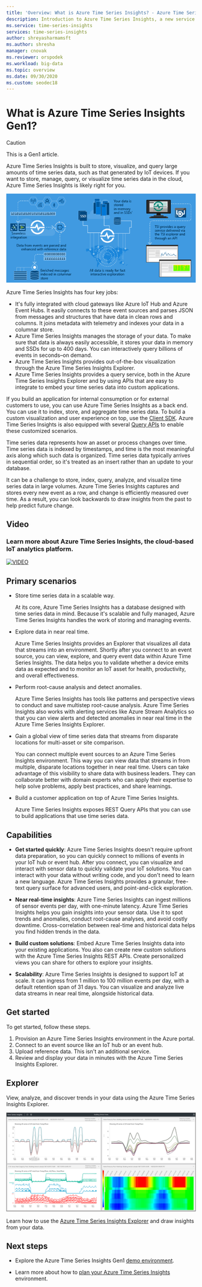 ```yaml
---
title: 'Overview: What is Azure Time Series Insights? - Azure Time Series Insights | Microsoft Docs'
description: Introduction to Azure Time Series Insights, a new service for time series data analytics and IoT solutions.
ms.service: time-series-insights
services: time-series-insights
author: shreyasharmamsft
ms.author: shresha
manager: cnovak
ms.reviewer: orspodek
ms.workload: big-data
ms.topic: overview
ms.date: 09/30/2020
ms.custom: seodec18
---
```


# What is Azure Time Series Insights Gen1?

> [!CAUTION]
> This is a Gen1 article.

Azure Time Series Insights is built to store, visualize, and query large amounts of time series data, such as that generated by IoT devices. If you want to store, manage, query, or visualize time series data in the cloud, Azure Time Series Insights is likely right for you.

[![Azure Time Series Insights flowchart](media/overview/time-series-insights-flowchart.png)](media/overview/time-series-insights-flowchart.png#lightbox)

Azure Time Series Insights has four key jobs:

- It's fully integrated with cloud gateways like Azure IoT Hub and Azure Event Hubs. It easily connects to these event sources and parses JSON from messages and structures that have data in clean rows and columns. It joins metadata with telemetry and indexes your data in a columnar store.
- Azure Time Series Insights manages the storage of your data. To make sure that data is always easily accessible, it stores your data in memory and SSDs for up to 400 days. You can interactively query billions of events in seconds–on demand.
- Azure Time Series Insights provides out-of-the-box visualization through the Azure Time Series Insights Explorer.
- Azure Time Series Insights provides a query service, both in the Azure Time Series Insights Explorer and by using APIs that are easy to integrate to embed your time series data into custom applications.

If you build an application for internal consumption or for external customers to use, you can use Azure Time Series Insights as a back end. You can use it to index, store, and aggregate time series data. To build a custom visualization and user experience on top, use the [Client SDK](https://github.com/microsoft/tsiclient/blob/master/docs/API.md). Azure Time Series Insights is also equipped with several [Query APIs](./concepts-json-flattening-escaping-rules.md) to enable these customized scenarios.

Time series data represents how an asset or process changes over time. Time series data is indexed by timestamps, and time is the most meaningful axis along which such data is organized. Time series data typically arrives in sequential order, so it's treated as an insert rather than an update to your database.

It can be a challenge to store, index, query, analyze, and visualize time series data in large volumes.
Azure Time Series Insights captures and stores every new event as a row, and change is efficiently measured over time. As a result, you can look backwards to draw insights from the past to help predict future change.

## Video

### Learn more about Azure Time Series Insights, the cloud-based IoT analytics platform.</br>

[![VIDEO](https://img.youtube.com/vi/GaARrFfjoss/0.jpg)](https://www.youtube.com/watch?v=GaARrFfjoss)

## Primary scenarios

- Store time series data in a scalable way.

   At its core, Azure Time Series Insights has a database designed with time series data in mind. Because it's scalable and fully managed, Azure Time Series Insights handles the work of storing and managing events.

- Explore data in near real time.

   Azure Time Series Insights provides an Explorer that visualizes all data that streams into an environment. Shortly after you connect to an event source, you can view, explore, and query event data within Azure Time Series Insights. The data helps you to validate whether a device emits data as expected and to monitor an IoT asset for health, productivity, and overall effectiveness.

- Perform root-cause analysis and detect anomalies.

   Azure Time Series Insights has tools like patterns and perspective views to conduct and save multistep root-cause analysis. Azure Time Series Insights also works with alerting services like Azure Stream Analytics so that you can view alerts and detected anomalies in near real time in the Azure Time Series Insights Explorer.

- Gain a global view of time series data that streams from disparate locations for multi-asset or site comparison.

   You can connect multiple event sources to an Azure Time Series Insights environment. This way you can view data that streams in from multiple, disparate locations together in near real time. Users can take advantage of this visibility to share data with business leaders. They can collaborate better with domain experts who can apply their expertise to help solve problems, apply best practices, and share learnings.

- Build a customer application on top of Azure Time Series Insights.

   Azure Time Series Insights exposes REST Query APIs that you can use to build applications that use time series data.

## Capabilities

- **Get started quickly**: Azure Time Series Insights doesn't require upfront data preparation, so you can quickly connect to millions of events in your IoT hub or event hub. After you connect, you can visualize and interact with sensor data to quickly validate your IoT solutions. You can interact with your data without writing code, and you don't need to learn a new language. Azure Time Series Insights provides a granular, free-text query surface for advanced users, and point-and-click exploration.

- **Near real-time insights**: Azure Time Series Insights can ingest millions of sensor events per day, with one-minute latency. Azure Time Series Insights helps you gain insights into your sensor data. Use it to spot trends and anomalies, conduct root-cause analyses, and avoid costly downtime. Cross-correlation between real-time and historical data helps you find hidden trends in the data.

- **Build custom solutions**: Embed Azure Time Series Insights data into your existing applications. You also can create new custom solutions with the Azure Time Series Insights REST APIs. Create personalized views you can share for others to explore your insights.

- **Scalability**: Azure Time Series Insights is designed to support IoT at scale. It can ingress from 1 million to 100 million events per day, with a default retention span of 31 days. You can visualize and analyze live data streams in near real time, alongside historical data.

## Get started

To get started, follow these steps.

1. Provision an Azure Time Series Insights environment in the Azure portal.
1. Connect to an event source like an IoT hub or an event hub.
1. Upload reference data. This isn't an additional service.
1. Review and display your data in minutes with the Azure Time Series Insights Explorer.

## Explorer

View, analyze, and discover trends in your data using the Azure Time Series Insights Explorer.

![Azure Time Series Insights Explorer](media/overview/time-series-insights-explorer-panel.png)

Learn how to use the [Azure Time Series Insights Explorer](time-series-insights-explorer.md) and draw insights from your data.

## Next steps

- Explore the Azure Time Series Insights Gen1 [demo environment](./time-series-quickstart.md).

- Learn more about how to [plan your Azure Time Series Insights](time-series-insights-environment-planning.md) environment.